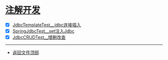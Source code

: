 
# [注解开发](../README.md)

- [x] [JdbcTemplateTest__jdbc连接插入](src/test/java/com/cpucode/test/JdbcTemplateTest.java)
- [x] [SpringJdbcTest__set注入Jdbc](src/test/java/com/cpucode/test/SpringJdbcTest.java)
- [x] [JdbcCRUDTest__增删改查](src/test/java/com/cpucode/test/JdbcCRUDTest.java)

-----------------

- [返回文件顶部](../README.md)